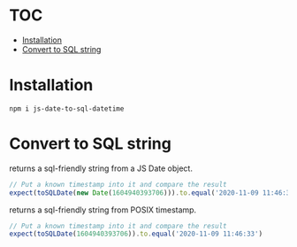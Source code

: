 # TOC
   - [Installation](#installation)
   - [Convert to SQL string](#convert-to-sql-string)
<a name=""></a>

<a name="installation"></a>
# Installation
`npm i js-date-to-sql-datetime`
 
<a name="convert-to-sql-string"></a>
# Convert to SQL string
returns a sql-friendly string from a JS Date object.

```js
// Put a known timestamp into it and compare the result
expect(toSQLDate(new Date(1604940393706))).to.equal('2020-11-09 11:46:33')
```

returns a sql-friendly string from POSIX timestamp.

```js
// Put a known timestamp into it and compare the result
expect(toSQLDate(1604940393706)).to.equal('2020-11-09 11:46:33')
```

